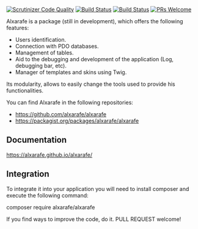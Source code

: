 [![Scrutinizer Code Quality](https://scrutinizer-ci.com/g/alxarafe/alxarafe/badges/quality-score.png?b=master)](https://scrutinizer-ci.com/g/alxarafe/alxarafe/?branch=master)
[![Build Status](https://scrutinizer-ci.com/g/alxarafe/alxarafe/badges/build.png?b=master)](https://scrutinizer-ci.com/g/alxarafe/alxarafe/build-status/master)
[![Build Status](https://travis-ci.org/alxarafe/alxarafe.svg?branch=master)](https://travis-ci.org/alxarafe/alxarafe)
[![PRs Welcome](https://img.shields.io/badge/PRs-welcome-brightgreen.svg)](https://github.com/alxarafe/alxarafe/issues?utf8=✓&q=is%3Aopen%20is%3Aissue)

Alxarafe is a package (still in development), which offers the following features:
- Users identification.
- Connection with PDO databases.
- Management of tables.
- Aid to the debugging and development of the application (Log, debugging bar, etc).
- Manager of templates and skins using Twig.

Its modularity, allows to easily change the tools used to provide his functionalities.

You can find Alxarafe in the following repositories:
- https://github.com/alxarafe/alxarafe
- https://packagist.org/packages/alxarafe/alxarafe

## Documentation
https://alxarafe.github.io/alxarafe/

## Integration

To integrate it into your application you will need to install composer and execute
the following command:

composer require alxarafe/alxarafe

If you find ways to improve the code, do it.
PULL REQUEST welcome!
